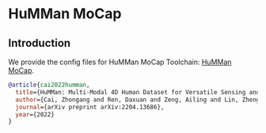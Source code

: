 # HuMMan MoCap

## Introduction

We provide the config files for HuMMan MoCap Toolchain: [HuMMan MoCap](https://caizhongang.github.io/projects/HuMMan/).

```BibTeX
@article{cai2022humman,
  title={HuMMan: Multi-Modal 4D Human Dataset for Versatile Sensing and Modeling},
  author={Cai, Zhongang and Ren, Daxuan and Zeng, Ailing and Lin, Zhengyu and Yu, Tao and Wang, Wenjia and Fan, Xiangyu and Gao, Yang and Yu, Yifan and Pan, Liang and others},
  journal={arXiv preprint arXiv:2204.13686},
  year={2022}
}
```
